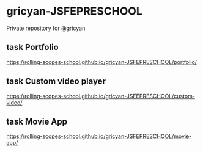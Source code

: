 # gricyan-JSFEPRESCHOOL
Private repository for @gricyan


## task Portfolio
https://rolling-scopes-school.github.io/gricyan-JSFEPRESCHOOL/portfolio/

## task Custom video player
https://rolling-scopes-school.github.io/gricyan-JSFEPRESCHOOL/custom-video/

## task Movie App
https://rolling-scopes-school.github.io/gricyan-JSFEPRESCHOOL/movie-app/

